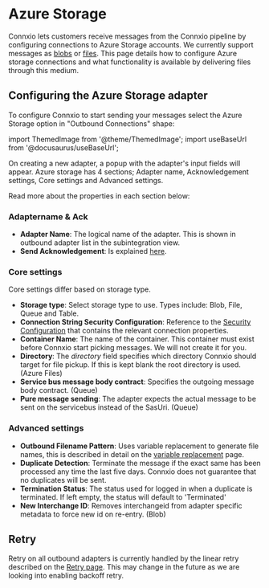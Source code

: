 # Azure Storage

Connxio lets customers receive messages from the Connxio pipeline by configuring connections to Azure Storage accounts. We currently support messages as [blobs](https://azure.microsoft.com/en-us/services/storage/blobs/) or [files](https://docs.microsoft.com/en-us/azure/storage/files/storage-how-to-create-file-share?tabs=azure-portal). This page details how to configure Azure storage connections and what functionality is available by delivering files through this medium.

## Configuring the Azure Storage adapter

To configure Connxio to start sending your messages select the Azure Storage option in "Outbound Connections" shape:

import ThemedImage from '@theme/ThemedImage';
import useBaseUrl from '@docusaurus/useBaseUrl';

<div style={{maxWidth: '400px'}}>
  <ThemedImage
    alt="outbound connections"
    sources={{
      light: useBaseUrl('/img/docs/outbound/outbound-connection-light.webp'),
      dark: useBaseUrl('/img/docs/outbound/outbound-connection-dark.webp#dark-only'),
    }}
  />
</div>

On creating a new adapter, a popup with the adapter's input fields will appear.
Azure storage has 4 sections; Adapter name, Acknowledgement settings, Core settings and Advanced settings.

<div style={{maxWidth: '400px'}}>
  <ThemedImage
    alt="properties"
    sources={{
      light: useBaseUrl('/img/docs/outbound/outbound-sections-light.webp'),
      dark: useBaseUrl('/img/docs/outbound/outbound-sections-dark.webp#dark-only'),
    }}
  />
</div>

Read more about the properties in each section below:

### Adaptername & Ack

- **Adapter Name**: The logical name of the adapter. This is shown in outbound adapter list in the subintegration view.
- **Send Acknowledgement**: Is explained [here](/integrations/adapters/outbound/Acknowledgment).


### Core settings
Core settings differ based on storage type.
<div style={{maxWidth: '400px'}}>
  <ThemedImage
    alt="core settings"
    sources={{
      light: useBaseUrl('/img/docs/outbound/azs-core-light.webp'),
      dark: useBaseUrl('/img/docs/outbound/azs-core-dark.webp#dark-only'),
    }}
  />
</div>

- **Storage type**: Select storage type to use. Types include: Blob, File, Queue and Table.
- **Connection String Security Configuration**: Reference to the [Security Configuration](/connxio-portal/security-configurations) that contains the relevant connection properties.
- **Container Name**: The name of the container. This container must exist before Connxio start picking messages. We will not create it for you.
- **Directory**: The *directory* field specifies which directory Connxio should target for file pickup. If this is kept blank the root directory is used. (Azure Files)
- **Service bus message body contract**: Specifies the outgoing message body contract. (Queue)
- **Pure message sending**: The adapter expects the actual message to be sent on the servicebus instead of the SasUri. (Queue)


### Advanced settings
<div style={{maxWidth: '400px'}}>
  <ThemedImage
    alt="advanced settings"
    sources={{
      light: useBaseUrl('/img/docs/outbound/azs-advanced-light.webp'),
      dark: useBaseUrl('/img/docs/outbound/azs-advanced-dark.webp#dark-only'),
    }}
  />
</div>

- **Outbound Filename Pattern**: Uses variable replacement to generate file names, this is described in detail on the [variable replacement](/connxio-portal/variables/variable-replacement) page.
- **Duplicate Detection**: Terminate the message if the exact same has been processed any time the last five days. Connxio does not guarantee that no duplicates will be sent.
- **Termination Status**: The status used for logged in when a duplicate is terminated. If left empty, the status will default to 'Terminated'
- **New Interchange ID**: Removes interchangeid from adapter specific metadata to force new id on re-entry. (Blob)



## Retry

Retry on all outbound adapters is currently handled by the linear retry described on the [Retry page](/integrations/retry). This may change in the future as we are looking into enabling backoff retry.

